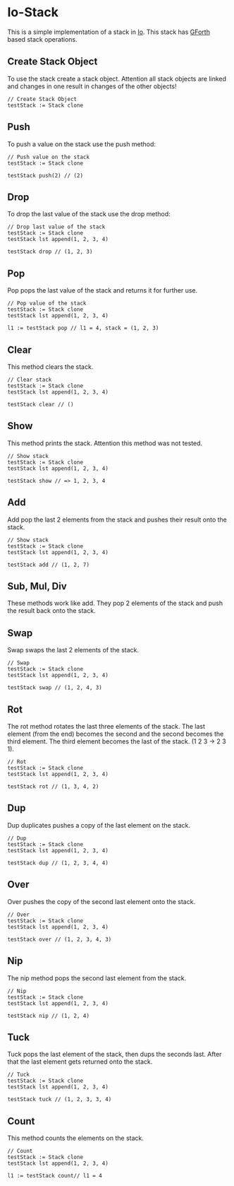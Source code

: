 # Io-Stack

This is a simple implementation of a stack in [Io](https://iolanguage.org/). This stack has [GForth](https://gforth.org/) based stack operations. 

## Create Stack Object 

To use the stack create a stack object. Attention all stack objects are linked and changes in one result in changes of the other objects!

```io
// Create Stack Object
testStack := Stack clone
```

## Push

To push a value on the stack use the push method:

```io
// Push value on the stack
testStack := Stack clone

testStack push(2) // (2)
```

## Drop

To drop the last value of the stack use the drop method:

```io
// Drop last value of the stack
testStack := Stack clone
testStack lst append(1, 2, 3, 4)

testStack drop // (1, 2, 3)
```

## Pop

Pop pops the last value of the stack and returns it for further use.

```io
// Pop value of the stack
testStack := Stack clone
testStack lst append(1, 2, 3, 4)

l1 := testStack pop // l1 = 4, stack = (1, 2, 3)
```

## Clear

This method clears the stack.

```io
// Clear stack
testStack := Stack clone
testStack lst append(1, 2, 3, 4)

testStack clear // ()
```

## Show

This method prints the stack. Attention this method was not tested.

```io
// Show stack
testStack := Stack clone
testStack lst append(1, 2, 3, 4)

testStack show // => 1, 2, 3, 4
```

## Add

Add pop the last 2 elements from the stack and pushes their result onto the stack.

```io
// Show stack
testStack := Stack clone
testStack lst append(1, 2, 3, 4)

testStack add // (1, 2, 7)
```

## Sub, Mul, Div

These methods work like add. They pop 2 elements of the stack and push the result back onto the stack.

## Swap

Swap swaps the last 2 elements of the stack.

```io
// Swap
testStack := Stack clone
testStack lst append(1, 2, 3, 4)

testStack swap // (1, 2, 4, 3)
```

## Rot

The rot method rotates the last three elements of the stack. The last element (from the end) becomes the second and the second becomes the third element. The third element becomes the last of the stack. (1 2 3 -> 2 3 1).

```io
// Rot
testStack := Stack clone
testStack lst append(1, 2, 3, 4)

testStack rot // (1, 3, 4, 2)
```

## Dup

Dup duplicates pushes a copy of the last element on the stack.

```io
// Dup
testStack := Stack clone
testStack lst append(1, 2, 3, 4)

testStack dup // (1, 2, 3, 4, 4)
```

## Over

Over pushes the copy of the second last element onto the stack.

```io
// Over
testStack := Stack clone
testStack lst append(1, 2, 3, 4)

testStack over // (1, 2, 3, 4, 3)
```

## Nip

The nip method pops the second last element from the stack.

```io
// Nip
testStack := Stack clone
testStack lst append(1, 2, 3, 4)

testStack nip // (1, 2, 4)
```

## Tuck

Tuck pops the last element of the stack, then dups the seconds last. After that the last element gets returned onto the stack.

```io
// Tuck
testStack := Stack clone
testStack lst append(1, 2, 3, 4)

testStack tuck // (1, 2, 3, 3, 4)
```

## Count 

This method counts the elements on the stack.

```io
// Count
testStack := Stack clone
testStack lst append(1, 2, 3, 4)

l1 := testStack count// l1 = 4

